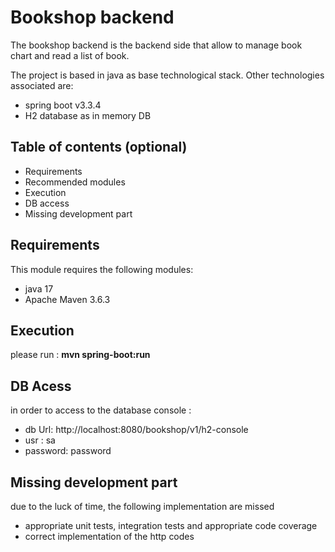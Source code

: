# Bookshop backend

The bookshop backend is the backend side that allow to manage book chart and read a list of book.

The project is based in java as base technological stack. Other technologies associated are:
- spring boot v3.3.4
- H2 database as in memory DB 


## Table of contents (optional)

- Requirements
- Recommended modules
- Execution
- DB access 
- Missing development part


## Requirements

This module requires the following modules:

- java 17
- Apache Maven 3.6.3


## Execution

please run : **mvn spring-boot:run**

## DB Acess

in order to access to the database console :

- db Url: http://localhost:8080/bookshop/v1/h2-console
- usr : sa
- password: password


## Missing development part

due to the luck of time, the following implementation are missed 
- appropriate unit tests, integration tests and appropriate code coverage
- correct implementation of the http codes